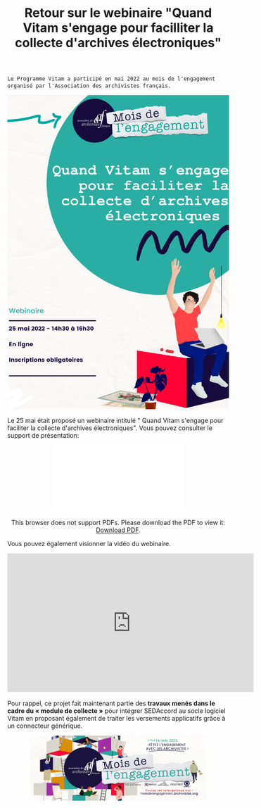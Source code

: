 ﻿---
layout: post
title: Retour sur le webinaire "Quand Vitam s'engage pour facilliter la collecte d'archives électroniques"
---

    Le Programme Vitam a participé en mai 2022 au mois de l'engagement organisé par l'Association des archivistes français.

![Logos](/public/images/VITAM_collecteAE.png)

Le 25 mai était proposé un webinaire intitulé " Quand Vitam s'engage pour faciliter la collecte d'archives électroniques". Vous pouvez consulter le support de présentation:

<p style="text-align: center;">
<object data="/ressources/RefCourant/20220525_AAF_engagement_collecte.pdf" type="application/pdf" width="700px" height="600px">
    <embed src="/ressources/RefCourant/20220525_AAF_engagement_collecte.pdf" type="application/pdf">
        <p>This browser does not support PDFs. Please download the PDF to view it: <a href="/ressources/RefCourant/20220525_AAF_engagement_collecte.pdf">Download PDF</a>.</p>
    </embed>
</object>
</p>

Vous pouvez également visionner la vidéo du webinaire.
<iframe width="560" height="315" src="https://www.youtube.com/embed/21lLGFA_f5E" title="YouTube video player" frameborder="0" allow="accelerometer; autoplay; clipboard-write; encrypted-media; gyroscope; picture-in-picture" allowfullscreen></iframe>

Pour rappel, ce projet fait maintenant partie des **travaux menés dans le cadre du « module de collecte »** pour intégrer SEDAccord au socle logiciel Vitam en proposant également de traiter les versements applicatifs grâce à un connecteur générique.

<p align="center">
<img src="/public/images/facebook-mois-engagement.jpg" width="400px"/>
</p>